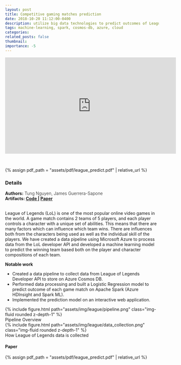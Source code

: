 ```yaml
---
layout: post
title: Competitive gaming matches prediction
date: 2018-10-20 11:12:00-0400
description: utilize big data technologies to predict outcomes of League of Legends matches
tags: machine-learning, spark, cosmos-db, azure, cloud
categories: 
related_posts: false
thumbnail:
importance: -5
---
```


<p align="center"><iframe width="560" height="315" src="https://www.youtube.com/embed/KlYK1G1af1s" title="YouTube video player" frameborder="0" allow="accelerometer; autoplay; clipboard-write; encrypted-media; gyroscope; picture-in-picture; web-share" allowfullscreen></iframe> </p> <br>


{% assign pdf_path = "assets/pdf/league_predict.pdf" | relative_url %}
<h3> Details </h3>
<div class="row" >
    <div class="col-sm-6" style="font-weight:300;"> 
    <strong> Authors:</strong> Tung Nguyen, James Guerrera-Sapone
    </div> 
</div>
<div class="row" >
    <div class="col-sm-3" style="font-weight:300;"> 
    <strong> Artifacts: <a target="_blank" rel="noopener noreferrer" href="https://github.com/tungdnguyen/league_of_legends_predict"> Code </a> | 
    <a target="_blank" rel="noopener noreferrer" href="{{ pdf_path | relative_url }}"> Paper </a> </strong>
    </div>
</div>
<br>

League of Legends (LoL) is one of the most popular online video games in the world. A game match contains 2 teams of 5 players, and each player controls a character with a unique set of abilities. This means that there are many factors which can influence which team wins. There are influences both from the characters being used as well as the individual skill of the players. We have created a data pipeline using Microsoft Azure to process data from the LoL developer API and developed a machine learning model to predict the winning team based both on the player and character compositions of each team.

**Notable work**
- Created a data pipeline to collect data from League of Legends Developer API to store on Azure Cosmos DB.
- Performed data processing and built a Logistic Regression model to predict outcome of each game match on Apache Spark (Azure HDInsight and Spark ML).
- Implemented the prediction model on an interactive web application.

<div class="row mt-3">
        {% include figure.html path="assets/img/league/pipeline.png" class="img-fluid rounded z-depth-1" %}
</div>
<div class="caption">
    Pipeline Overview
</div>

<div class="row mt-3">
        {% include figure.html path="assets/img/league/data_collection.png" class="img-fluid rounded z-depth-1" %}
</div>
<div class="caption">
    How League of Legends data is collected
</div>

<h4> Paper </h4>
<!-- ///assets/pdf/cv.pdf -->
{% assign pdf_path = "assets/pdf/league_predict.pdf" | relative_url %}
<object data="{{pdf_path | relative_url}}" width="850" height="900" type="application/pdf"></object>